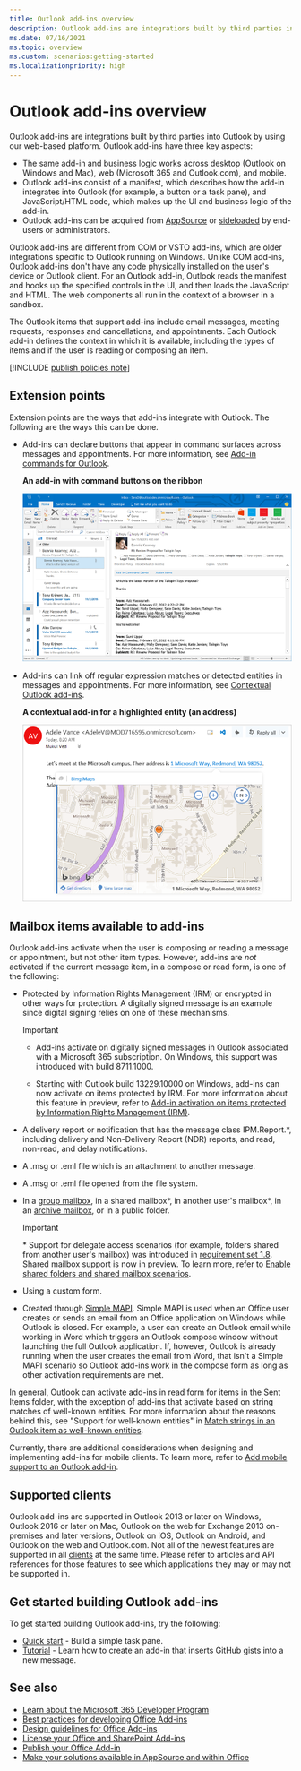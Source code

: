 ```yaml
---
title: Outlook add-ins overview
description: Outlook add-ins are integrations built by third parties into Outlook by using our web-based platform. 
ms.date: 07/16/2021
ms.topic: overview
ms.custom: scenarios:getting-started
ms.localizationpriority: high
---
```


# Outlook add-ins overview

Outlook add-ins are integrations built by third parties into Outlook by using our web-based platform. Outlook add-ins have three key aspects:

- The same add-in and business logic works across desktop (Outlook on Windows and Mac), web (Microsoft 365 and Outlook.com), and mobile.
- Outlook add-ins consist of a manifest, which describes how the add-in integrates into Outlook (for example, a button or a task pane), and JavaScript/HTML code, which makes up the UI and business logic of the add-in.
- Outlook add-ins can be acquired from [AppSource](https://appsource.microsoft.com) or [sideloaded](sideload-outlook-add-ins-for-testing.md) by end-users or administrators.

Outlook add-ins are different from COM or VSTO add-ins, which are older integrations specific to Outlook running on Windows. Unlike COM add-ins, Outlook add-ins don't have any code physically installed on the user's device or Outlook client. For an Outlook add-in, Outlook reads the manifest and hooks up the specified controls in the UI, and then loads the JavaScript and HTML. The web components all run in the context of a browser in a sandbox.

The Outlook items that support add-ins include email messages, meeting requests, responses and cancellations, and appointments. Each Outlook add-in defines the context in which it is available, including the types of items and if the user is reading or composing an item.

[!INCLUDE [publish policies note](../includes/note-publish-policies.md)]

## Extension points

Extension points are the ways that add-ins integrate with Outlook. The following are the ways this can be done.

- Add-ins can declare buttons that appear in command surfaces across messages and appointments. For more information, see [Add-in commands for Outlook](add-in-commands-for-outlook.md).

    **An add-in with command buttons on the ribbon**

    ![Add-in Command UI-less shape.](../images/uiless-command-shape.png)

- Add-ins can link off regular expression matches or detected entities in messages and appointments. For more information, see [Contextual Outlook add-ins](contextual-outlook-add-ins.md).

    **A contextual add-in for a highlighted entity (an address)**

    ![Shows a contextual app in a card.](../images/outlook-detected-entity-card.png)

## Mailbox items available to add-ins

Outlook add-ins activate when the user is composing or reading a message or appointment, but not other item types. However, add-ins are *not* activated if the current message item, in a compose or read form, is one of the following:

- Protected by Information Rights Management (IRM) or encrypted in other ways for protection. A digitally signed message is an example since digital signing relies on one of these mechanisms.

  > [!IMPORTANT]
  >
  > - Add-ins activate on digitally signed messages in Outlook associated with a Microsoft 365 subscription. On Windows, this support was introduced with build 8711.1000.
  >
  > - Starting with Outlook build 13229.10000 on Windows, add-ins can now activate on items protected by IRM. For more information about this feature in preview, refer to [Add-in activation on items protected by Information Rights Management (IRM)](/javascript/api/requirement-sets/outlook/preview-requirement-set/outlook-requirement-set-preview#add-in-activation-on-items-protected-by-information-rights-management-irm).

- A delivery report or notification that has the message class IPM.Report.*, including delivery and Non-Delivery Report (NDR) reports, and read, non-read, and delay notifications.

- A .msg or .eml file which is an attachment to another message.

- A .msg or .eml file opened from the file system.

- In a [group mailbox](/microsoft-365/admin/create-groups/compare-groups?view=o365-worldwide&preserve-view=true#shared-mailboxes), in a shared mailbox\*, in another user's mailbox\*, in an [archive mailbox](/office365/servicedescriptions/exchange-online-archiving-service-description/archive-features#archive-mailbox), or in a public folder.

  > [!IMPORTANT]
  > \* Support for delegate access scenarios (for example, folders shared from another user's mailbox) was introduced in [requirement set 1.8](/javascript/api/requirement-sets/outlook/requirement-set-1.8/outlook-requirement-set-1.8). Shared mailbox support is now in preview. To learn more, refer to [Enable shared folders and shared mailbox scenarios](delegate-access.md).

- Using a custom form.

- Created through [Simple MAPI](https://support.microsoft.com/topic/a3d3f856-eaf6-b6d8-3617-186c0a1123c5). Simple MAPI is used when an Office user creates or sends an email from an Office application on Windows while Outlook is closed. For example, a user can create an Outlook email while working in Word which triggers an Outlook compose window without launching the full Outlook application. If, however, Outlook is already running when the user creates the email from Word, that isn't a Simple MAPI scenario so Outlook add-ins work in the compose form as long as other activation requirements are met.

In general, Outlook can activate add-ins in read form for items in the Sent Items folder, with the exception of add-ins that activate based on string matches of well-known entities. For more information about the reasons behind this, see "Support for well-known entities" in [Match strings in an Outlook item as well-known entities](match-strings-in-an-item-as-well-known-entities.md).

Currently, there are additional considerations when designing and implementing add-ins for mobile clients. To learn more, refer to [Add mobile support to an Outlook add-in](add-mobile-support.md#compose-mode-and-appointments).

## Supported clients

Outlook add-ins are supported in Outlook 2013 or later on Windows, Outlook 2016 or later on Mac, Outlook on the web for Exchange 2013 on-premises and later versions, Outlook on iOS, Outlook on Android, and Outlook on the web and Outlook.com. Not all of the newest features are supported in all [clients](/javascript/api/requirement-sets/outlook/outlook-api-requirement-sets#requirement-sets-supported-by-exchange-servers-and-outlook-clients) at the same time. Please refer to articles and API references for those features to see which applications they may or may not be supported in.

## Get started building Outlook add-ins

To get started building Outlook add-ins, try the following:

- [Quick start](../quickstarts/outlook-quickstart.md) - Build a simple task pane.
- [Tutorial](../tutorials/outlook-tutorial.md) - Learn how to create an add-in that inserts GitHub gists into a new message.

## See also

- [Learn about the Microsoft 365 Developer Program](https://developer.microsoft.com/microsoft-365/dev-program)
- [Best practices for developing Office Add-ins](../concepts/add-in-development-best-practices.md)
- [Design guidelines for Office Add-ins](../design/add-in-design.md)
- [License your Office and SharePoint Add-ins](/office/dev/store/license-your-add-ins)
- [Publish your Office Add-in](../publish/publish.md)
- [Make your solutions available in AppSource and within Office](/office/dev/store/submit-to-the-office-store)
